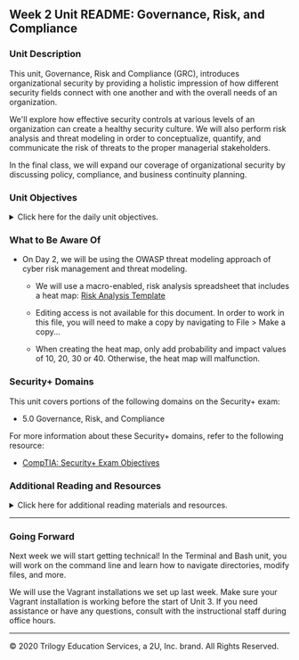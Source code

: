 
## Week 2 Unit README: Governance, Risk, and Compliance

### Unit Description

This unit, Governance, Risk and Compliance (GRC), introduces organizational security by providing a holistic impression of how different security fields connect with one another and with the overall needs of an organization. 

We'll explore how effective security controls at various levels of an organization can create a healthy security culture. We will also perform risk analysis and threat modeling in order to conceptualize, quantify, and communicate the risk of threats to the proper managerial stakeholders. 

In the final class, we will expand our coverage of organizational security by discussing policy, compliance, and business continuity planning. 

### Unit Objectives 

<details>
    <summary>Click here for the daily unit objectives.</summary>

  <br>

- **Day 1:** Introduction to Security Within the Organization

  - Identify at least three benefits of a healthy security culture.

  - Explain the responsibilities of common C-Suite officers, including the CISO.

  - Explain the responsibilities of the security department.

  - Identify appropriate security controls for a given resource and situation.

- **Day 2:** Risk Management and Threat Modeling

    - Identify threat agents, possible attacks, and exploitable vulnerabilities relevant to a given asset.

    - Prioritize risks based on likelihood and impact potential.

    - Choose and justify controls for a given risk. 


- **Day 3:** Governance Frameworks, Compliance, and BCP/DR

    - Explain how organizations use policy and procedure to formalize standards of "right" and "wrong."

    - Use governance frameworks to determine which policies an organization must develop.

    - Explain how business continuity planning and disaster recovery ensure business and mission critical functions in the event of a disruption.


</details>


### What to Be Aware Of

- On Day 2, we will be using the OWASP threat modeling approach of cyber risk management and threat modeling.

  - We will use a macro-enabled, risk analysis spreadsheet that includes a heat map: [Risk Analysis Template](https://docs.google.com/spreadsheets/d/1gwNSDxTnVOv7d8PXXZCjZl00ymtKwQjkWCKD1IaMC-A/edit#gid=1384626883)

  - Editing access is not available for this document. In order to work in this file, you will need to make a copy by navigating to File > Make a copy...

  - When creating the heat map, only add probability and impact values of 10, 20, 30 or 40.  Otherwise, the heat map will malfunction.


### Security+ Domains

This unit covers portions of the following domains on the Security+ exam:

- 5.0 Governance, Risk, and Compliance

For more information about these Security+ domains, refer to the following resource: 

- [CompTIA: Security+ Exam Objectives](https://comptiacdn.azureedge.net/webcontent/docs/default-source/exam-objectives/comptia-security-sy0-601-exam-objectives-(2-0).pdf?sfvrsn=8c5889ff_2)


### Additional Reading and Resources

<details> 
<summary> Click here for additional reading materials and resources. </summary>
</br>

These resources are provided as optional, recommended resources to supplement the concepts covered in this unit.


- **Day 1 Resources**

  - [FortMesa: Learn About Security Controls](https://fortmesa.com/learn-about-controls/)
  
  - [Security Intelligence: The Importance of Security Culture Across an Organization](https://securityintelligence.com/the-importance-of-a-security-culture-across-the-organization/)
 
- **Day 2 Resources**

  - [OWSAP: Threat Modeling](https://owasp.org/www-community/Threat_Modeling)
  
  - [Carnegie Mellon University Software Engineering Institute: Threat Modeling: 12 Available Methods](https://insights.sei.cmu.edu/sei_blog/2018/12/threat-modeling-12-available-methods.html)

- **Day 3 Resources**

  - [NIST: Cybersecurity Framework](https://www.nist.gov/cyberframework)
  
  - [NIST: Special Publication 800-37r2 “Risk Management Framework for Information Systems and Organizations”](https://nvlpubs.nist.gov/nistpubs/SpecialPublications/NIST.SP.800-37r2.pdf)
  
  - [NIST: Special Publication 800-53r4 “Security and Privacy Controls for Federal Information Systems and Organizations”](https://nvlpubs.nist.gov/nistpubs/specialpublications/nist.sp.800-53r4.pdf)
  
  - [NIST: Special Publication 800-34 Rev. 1 "Contingency Planning Guide for Federal Information Systems"](https://nvlpubs.nist.gov/nistpubs/Legacy/SP/nistspecialpublication800-34r1.pdf)

</details>

---



### Going Forward

Next week we will start getting technical! In the Terminal and Bash unit, you will work on the command line and learn how to navigate directories, modify files, and more. 

We will use the Vagrant installations we set up last week. Make sure your Vagrant installation is working before the start of Unit 3. If you need assistance or have any questions, consult with the instructional staff during office hours. 

---


© 2020 Trilogy Education Services, a 2U, Inc. brand. All Rights Reserved.    
